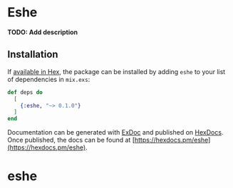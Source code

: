 # Eshe

**TODO: Add description**

## Installation

If [available in Hex](https://hex.pm/docs/publish), the package can be installed
by adding `eshe` to your list of dependencies in `mix.exs`:

```elixir
def deps do
  [
    {:eshe, "~> 0.1.0"}
  ]
end
```

Documentation can be generated with [ExDoc](https://github.com/elixir-lang/ex_doc)
and published on [HexDocs](https://hexdocs.pm). Once published, the docs can
be found at [https://hexdocs.pm/eshe](https://hexdocs.pm/eshe).

# eshe
